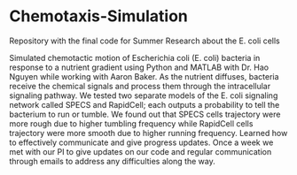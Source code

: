 # Chemotaxis-Simulation
Repository with the final code for Summer Research about the E. coli cells 


Simulated chemotactic motion of Escherichia coli (E. coli) bacteria in response to a nutrient gradient using Python and MATLAB with Dr. Hao Nguyen while working with Aaron Baker. As the nutrient diffuses, bacteria receive the chemical signals and process them through the intracellular signaling pathway.
We tested two separate models of the E. coli signaling network called SPECS and RapidCell; each outputs a probability to tell the bacterium to run or tumble.
We found out that SPECS cells trajectory were more rough due to higher tumbling frequency while RapidCell cells trajectory were more smooth due to higher running frequency.
Learned how to effectively communicate and give progress updates. Once a week we met with our PI to give updates on our code and regular communication through emails to address any difficulties along the way.
